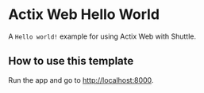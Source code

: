 # Actix Web Hello World

A `Hello world!` example for using Actix Web with Shuttle.

## How to use this template

Run the app and go to <http://localhost:8000>.
